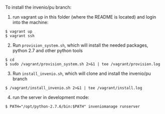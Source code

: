 To install the invenio/pu branch:

1. run vagrant up in this folder (where the README is located) and login into the machine:
````
$ vagrant up
$ vagrant ssh
````

2. Run `provision_system.sh`, which will install the needed packages, python 2.7 and other python tools
````
$ cd
$ sudo /vagrant/provision_system.sh 2>&1 | tee /vagrant/provision.log
````

3. Run `install_invenio.sh`, which will clone and install the invenio/pu branch
````
$ /vagrant/install_invenio.sh 2>&1 | tee /vagrant/install.log
````

4. run the server in development mode:
````
$ PATH="/opt/python-2.7.6/bin:$PATH" inveniomanage runserver
````
